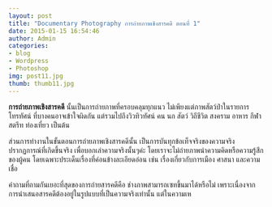 ```yaml
---
layout: post
title: "Documentary Photography การถ่ายภาพเชิงสารคดี ตอนที่ 1"
date: 2015-01-15 16:54:46
author: Admin
categories: 
- blog 
- Wordpress
- Photoshop
img: post11.jpg
thumb: thumb11.jpg
---
```

<b>การถ่ายภาพเชิงสารคดี</b> นั้นเป็นการถ่ายภาพที่ครอบคลุมทุกแนว ไม่เพียงแต่ภาพสัตว์ป่าในรายการโทรทัศน์ ที่บางคนอาจเข้าใจผิดกัน แต่รวมไปถึงวิวทิวทัศน์ คน นก สัตว์ วิถีชีวิต สงคราม อาหาร กีฬา สตรีท ท่องเที่ยว เป็นต้น

ส่วนการทำงานในขั้นตอนการถ่ายภาพเชิงสารคดีนั้น เป็นการบันทุกข้อเท็จจริงของความจริง ปรากฏการณ์ที่เกิดขึ้นจริง เพื่อบอกเล่าความจริงนั้นๆค่ะ โดยเราจะไม่ถ่ายภาพนำความคิดหรือความรู้สึกของผู้คน โดยเฉพาะประเด็นเรื่องที่ค่อนข้างละเอียดอ่อน เช่น เรื่องเกี่ยวกับการเมือง ศาสนา และความเชื่อ

คำถามที่ถามกันเยอะที่สุดของการถ่ายสารคดีคือ ช่างภาพสามารถเซทขึ้นมาได้หรือไม่ เพราะเนื่องจากการนำเสนอสารคดีต้องอยู่ในรูปแบบที่เป็นความจริงเท่านั้น แต่ในความเห

 <!--more-->


[hampden]: https://github.com/jekyll/jekyll
